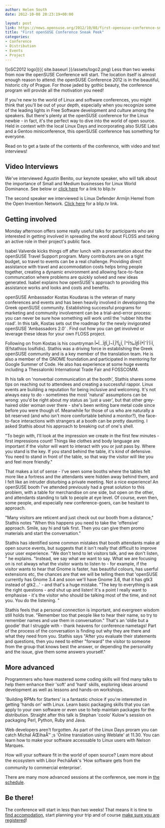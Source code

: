 ```yaml
---
author: Helen South
date: 2012-10-08 20:23:19+00:00

layout: post
link: https://news.opensuse.org/2012/10/08/first-opensuse-conference-sneak-peek/
title: "First openSUSE Conference Sneak Peek"
categories:
- Conference
- Distribution
- Events
- Project
---
```

![oSC2012 logo]({{ site.baseurl }}/assets/logo2.png)
Less than two weeks from now the openSUSE Conference will start. The location itself is almost enough reason to attend: the openSUSE Conference 2012 is in the beautiful, historic city of Prague. For those jaded by gothic beauty, the conference program will provide all the motivation you need!

If you're new to the world of Linux and software conferences, you might think that you'll be out of your depth, especially when you recognize some of the leading lights in Free Software development and culture among the speakers. But there's plenty at the openSUSE conference for the Linux newbie - in fact, it's the perfect way to dive into the world of open source. Held in context with the local Linux Days and incorporating also SUSE Labs and a Gentoo miniconference, this openSUSE conference has something for everyone.

Read on to get a taste of the contents of the conference, with video and text interviews!<!-- more -->



## Video Interviews


We've interviewed Agustin Benito, our keynote speaker, who will talk about the importance of Small and Medium businesses for Linux World Dominance. See below or [click here](http://blip.tv/opensuse/interview-with-keynote-speaker-agustin-benito-from-suse-linux-6389522) for a link to blip.tv


The second speaker we interviewed is Linux Defender Armijn Hemel from the Open Invention Network. [Click here](http://blip.tv/opensuse/interview-with-linux-defender-armijn-hemel-from-oin-6389518) for a blip.tv link.




## Getting involved


Monday afternoon offers some really useful talks for participants who are interested in getting involved in spreading the word about FLOSS and taking an active role in their project's public face.

Isabel Valverde kicks things off after lunch with a presentation about the openSUSE Travel Support program. Many contributors are on a tight budget, so travel to events can be a real challenge. Providing direct assistance with travel and accommodation costs helps bring people together, creating a dynamic environment and allowing face-to-face communcation where problems are quickly solved and new ideas generated. Isabel explains how openSUSE's approach to providing this assistance works and looks and costs and benefits.

openSUSE Ambassador Kostas Koudaras is the veteran of many conferences and events and has been heavily involved in developinng the Greek openSUSE community. Establishing successful programs for marketing and community involvement can be a trial-and-error process: you can never be sure how something will work until the 'rubber hits the road'. In this talk, Kostas sets out the roadmap for the newly invigorated openSUSE 'Ambassadors 2.0' . Find out how you can get involved or leverage these ideas for your own FLOSS project.

Following on from Kostas is his countryman Î•Ï…ÏƒÏ„Î¬Î¸Î¹Î¿Ï‚ Î™Ï‰ÏƒÎ·Ï†Î¯Î´Î·Ï‚  (Efstathios Iosifidis). Stathis was a driving force in establishing the Greek openSUSE community and is a key member of the translation team. He is also a member of the GNOME foundation.and participated in mentoring for Google Summer of Code. He also has experience at some huge events including a Thessaloniki International Trade Fair and FOSSCOMM.

 Ih his talk on 'nonverbal communication at the booth', Stathis shares some tips on reaching out to attendees and creating a successful rappor. Linux events are building a reputation for being inclusive and welcoming. It's not always easy to do - sometimes the most 'natural' assumptions can be wrong: you'd be right about my status as 'just a user', but that other grey-haired older woman over there - she's been writing bare metal code since before you were though of.  Meanwhile for those of us who are naturally a bit reserved (and who isn't more comfortable behind a monitor?), the face-to-face interactions with strangers at a booth can be pretty daunting. I asked Stathis about his approach to breaking out of one's shell.

"To begin with, I'll look at the impression we create in the first few minutes - first impressions count! Things like  clothes and body language are important if the visitor will want to interact with you or just pass by. Where you stand is the key. If you stand behind the table, it's kind of defensive. You need to stand in front of the table, so that way the visitor will like you and feel more friendly."

That makes a lot of sense - I've seen some booths where the tables felt more like a fortress and the attendants were hidden away behind them, and I felt like an intruder disturbing a private meeting. Not a nice experience!  An openSUSE booth I've attended previously had a great solution to this problem, with a table for merchandise on one side, but open on the other, and attendants standing to talk to people at eye level. Of course, even then, some people, and especially new conference-goers, can be hesitant to approach.

"Many visitors are reticent and just check out our booth from a distance," Stathis notes "When this happens you need to take the 'offensive' approach. Smile, say hi and talk first. Then you can give them promo materials and start the conversation."

 Stathis has identified some common mistakes that booth attendants make at open source events, but suggests that it isn't really that difficult to improve your user experience. 
"We don't tend to let visitors talk,  and we don't listen, " he explains. "Instead, we say what we want to say. What we are focusing on is not always what the visitor wants to listen to - for example, if the visitor wants to hear that Gnome is faster, has beautiful colours, has userful extensions etc, the chances are that we will be telling them that 'openSUSE currently has Gnome 3.4 and soon we'll have Gnome 3.6, that it has gtk3 instead of gtk2...' - and that's a huge mistake.  "The key to everything is ask the right questions -  and shut up and listen!  It's a point I really want to emphasise -  it's the visitor who should be talking most of the time, and not you. You do the listening. "

Stathis feels that a personal connection is important, and evergreen wisdom still holds true. "Remember too that people like to hear their name, so try to remember names and use them in conversation." That's an 'oldie but a goodie' that I struggle with - thank heavens for conference nametags! Part of the process of the conversation is finding out why they are there and what they need from you. Stathis says "After you evaluate their statements and questions, then you need to  either "forward" the visitor to someone from the group that knows best the answer, or depending the personality and the issue, give them some answers yourself." 



## More advanced


Programmers who have mastered some coding skills will find many talks to help them enhance their 'soft' and 'hard' skills, exploring ideas around development as well as lessons and hands-on workshops. 

 'Building RPMs for Starters'  is a fantastic choice if you're interested in getting 'hands on' with Linux. Learn basic packaging skills that you can apply to your own software or even use to help maintain packages for the distribution.   Straight after this talk is Stephan 'coolo' Kulow's  session on packaging Perl, Python, Ruby and Java.

Web developers aren't forgotten. As part of the Linux Days proram you can catch Michal ÄŒihaÅ™ ;s 'Online translation using Weblate' at 11.30. You can learn how to make your software accessable to Linux users with Nelson Marques.

How will your software fit in the world of open source? Learn more about the ecosystem with  Libor PecháÄek's 'How software gets from the community to commercial enterprise'. 

There are many more advanced sessions at the conference, see more in [the schedule](http://bootstrapping-awesome.org/schedule/).



## Be there!


The conference will start in less than two weeks! That means it is time to [find accomodation](http://www.linuxdays.cz/accomodation/), start planning your trip and of course [make sure you are registered](http://conference.opensuse.org/Register/)!		
